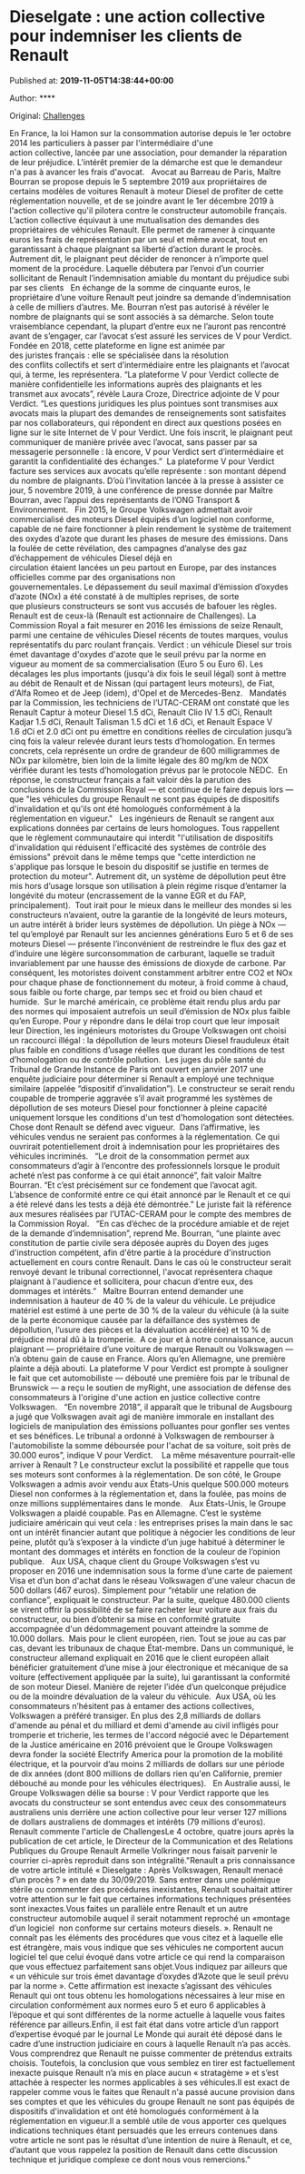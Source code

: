 
# Dieselgate : une action collective pour indemniser les clients de Renault

Published at: **2019-11-05T14:38:44+00:00**

Author: ****

Original: [Challenges](https://www.challenges.fr/automobile/actu-auto/dieselgate-une-action-collective-pour-indemniser-les-clients-de-renault_683245)

En France, la loi Hamon sur la consommation autorise depuis le 1er octobre 2014 les particuliers à passer par l'intermédiaire d'une action collective, lancée par une association, pour demander la réparation de leur préjudice. L'intérêt premier de la démarche est que le demandeur n'a pas à avancer les frais d'avocat.  
Avocat au Barreau de Paris, Maître Bourran se propose depuis le 5 septembre 2019 aux propriétaires de certains modèles de voitures Renault à moteur Diesel de profiter de cette réglementation nouvelle, et de se joindre avant le 1er décembre 2019 à l'action collective qu'il pilotera contre le constructeur automobile français. 
L’action collective équivaut à une mutualisation des demandes des propriétaires de véhicules Renault. Elle permet de ramener à cinquante euros les frais de représentation par un seul et même avocat, tout en garantissant à chaque plaignant sa liberté d’action durant le procès. Autrement dit, le plaignant peut décider de renoncer à n’importe quel moment de la procédure. Laquelle débutera par l’envoi d’un courrier sollicitant de Renault l’indemnisation amiable du montant du préjudice subi par ses clients  
En échange de la somme de cinquante euros, le propriétaire d’une voiture Renault peut joindre sa demande d’indemnisation à celle de milliers d’autres. Me. Bourran n’est pas autorisé à révéler le nombre de plaignants qui se sont associés à sa démarche. Selon toute vraisemblance cependant, la plupart d’entre eux ne l’auront pas rencontré avant de s’engager, car l’avocat s’est assuré les services de V pour Verdict. Fondée en 2018, cette plateforme en ligne est animée par des juristes français : elle se spécialisée dans la résolution des conflits collectifs et sert d’intermédiaire entre les plaignants et l’avocat qui, à terme, les représentera.
“La plateforme V pour Verdict collecte de manière confidentielle les informations auprès des plaignants et les transmet aux avocats”, révèle Laura Croze, Directrice adjointe de V pour Verdict. “Les questions juridiques les plus pointues sont transmises aux avocats mais la plupart des demandes de renseignements sont satisfaites par nos collaborateurs, qui répondent en direct aux questions posées en ligne sur le site Internet de V pour Verdict. Une fois inscrit, le plaignant peut communiquer de manière privée avec l’avocat, sans passer par sa messagerie personnelle : là encore, V pour Verdict sert d’intermédiaire et garantit la confidentialité des échanges.” 
La plateforme V pour Verdict facture ses services aux avocats qu’elle représente : son montant dépend du nombre de plaignants. D’où l’invitation lancée à la presse à assister ce jour, 5 novembre 2019, à une conférence de presse donnée par Maître Bourran, avec l’appui des représentants de l’ONG Transport & Environnement.  
Fin 2015, le Groupe Volkswagen admettait avoir commercialisé des moteurs Diesel équipés d’un logiciel non conforme, capable de ne faire fonctionner à plein rendement le système de traitement des oxydes d’azote que durant les phases de mesure des émissions. Dans la foulée de cette révélation, des campagnes d’analyse des gaz d’échappement de véhicules Diesel déjà en circulation étaient lancées un peu partout en Europe, par des instances officielles comme par des organisations non gouvernementales. Le dépassement du seuil maximal d’émission d’oxydes d’azote (NOx) a été constaté à de multiples reprises, de sorte que plusieurs constructeurs se sont vus accusés de bafouer les règles. 
Renault est de ceux-là (Renault est actionnaire de Challenges). La Commission Royal a fait mesurer en 2016 les émissions de seize Renault, parmi une centaine de véhicules Diesel récents de toutes marques, voulus représentatifs du parc roulant français. Verdict : un véhicule Diesel sur trois émet davantage d'oxydes d'azote que le seuil prévu par la norme en vigueur au moment de sa commercialisation (Euro 5 ou Euro 6). Les décalages les plus importants (jusqu'à dix fois le seuil légal) sont à mettre au débit de Renault et de Nissan (qui partagent leurs moteurs), de Fiat, d'Alfa Romeo et de Jeep (idem), d'Opel et de Mercedes-Benz.  
Mandatés par la Commission, les techniciens de l’UTAC-CERAM ont constaté que les Renault Captur à moteur Diesel 1.5 dCi, Renault Clio IV 1.5 dCi, Renault Kadjar 1.5 dCi, Renault Talisman 1.5 dCi et 1.6 dCi, et Renault Espace V 1.6 dCi et 2.0 dCi ont pu émettre en conditions réelles de circulation jusqu’à cinq fois la valeur relevée durant leurs tests d’homologation. En termes concrets, cela représente un ordre de grandeur de 600 milligrammes de NOx par kilomètre, bien loin de la limite légale des 80 mg/km de NOX vérifiée durant les tests d’homologation prévus par le protocole NEDC. 
En réponse, le constructeur français a fait valoir dès la parution des conclusions de la Commission Royal — et continue de le faire depuis lors — que "les véhicules du groupe Renault ne sont pas équipés de dispositifs d'invalidation et qu'ils ont été homologués conformément à la réglementation en vigueur."  
Les ingénieurs de Renault se rangent aux explications données par certains de leurs homologues. Tous rappellent que le règlement communautaire qui interdit "l'utilisation de dispositifs d'invalidation qui réduisent l'efficacité des systèmes de contrôle des émissions" prévoit dans le même temps que "cette interdiction ne s'applique pas lorsque le besoin du dispositif se justifie en termes de protection du moteur". Autrement dit, un système de dépollution peut être mis hors d’usage lorsque son utilisation à plein régime risque d’entamer la longévité du moteur (encrassement de la vanne EGR et du FAP, principalement). 
Tout irait pour le mieux dans le meilleur des mondes si les constructeurs n’avaient, outre la garantie de la longévité de leurs moteurs, un autre intérêt à brider leurs systèmes de dépollution. Un piège à NOx — tel qu’employé par Renault sur les anciennes générations Euro 5 et 6 de ses moteurs Diesel — présente l’inconvénient de restreindre le flux des gaz et d’induire une légère surconsommation de carburant, laquelle se traduit invariablement par une hausse des émissions de dioxyde de carbone. Par conséquent, les motoristes doivent constamment arbitrer entre CO2 et NOx pour chaque phase de fonctionnement du moteur, à froid comme à chaud, sous faible ou forte charge, par temps sec et froid ou bien chaud et humide. 
Sur le marché américain, ce problème était rendu plus ardu par des normes qui imposaient autrefois un seuil d’émission de NOx plus faible qu’en Europe. Pour y répondre dans le délai trop court que leur imposait leur Direction, les ingénieurs motoristes du Groupe Volkswagen ont choisi un raccourci illégal : la dépollution de leurs moteurs Diesel frauduleux était plus faible en conditions d’usage réelles que durant les conditions de test d’homologation ou de contrôle pollution. 
Les juges du pôle santé du Tribunal de Grande Instance de Paris ont ouvert en janvier 2017 une enquête judiciaire pour déterminer si Renault a employé une technique similaire (appelée “dispositif d’invalidation”). Le constructeur se serait rendu coupable de tromperie aggravée s’il avait programmé les systèmes de dépollution de ses moteurs Diesel pour fonctionner à pleine capacité uniquement lorsque les conditions d'un test d'homologation sont détectées. Chose dont Renault se défend avec vigueur. 
Dans l’affirmative, les véhicules vendus ne seraient pas conformes à la réglementation. Ce qui ouvrirait potentiellement droit à indemnisation pour les propriétaires des véhicules incriminés.  
“Le droit de la consommation permet aux consommateurs d’agir à l’encontre des professionnels lorsque le produit acheté n’est pas conforme à ce qui était annoncé”, fait valoir Maître Bourran. “Et c’est précisément sur ce fondement que l’avocat agit. L’absence de conformité entre ce qui était annoncé par le Renault et ce qui a été relevé dans les tests a déjà été démontrée.” Le juriste fait là référence aux mesures réalisées par l’UTAC-CERAM pour le compte des membres de la Commission Royal.  
“En cas d’échec de la procédure amiable et de rejet de la demande d’indemnisation”, reprend Me. Bourran, “une plainte avec constitution de partie civile sera déposée auprès du Doyen des juges d'instruction compétent, afin d'être partie à la procédure d'instruction actuellement en cours contre Renault. Dans le cas où le constructeur serait renvoyé devant le tribunal correctionnel, l'avocat représentera chaque plaignant à l'audience et sollicitera, pour chacun d’entre eux, des dommages et intérêts.”  
Maître Bourran entend demander une indemnisation à hauteur de 40 % de la valeur du véhicule. Le préjudice matériel est estimé à une perte de 30 % de la valeur du véhicule (à la suite de la perte économique causée par la défaillance des systèmes de dépollution, l’usure des pièces et la dévaluation accélérée) et 10 % de préjudice moral dû à la tromperie. 
A ce jour et à notre connaissance, aucun plaignant — propriétaire d’une voiture de marque Renault ou Volkswagen — n’a obtenu gain de cause en France. Alors qu’en Allemagne, une première plainte a déjà abouti. La plateforme V pour Verdict est prompte à souligner le fait que cet automobiliste — débouté une première fois par le tribunal de Brunswick — a reçu le soutien de myRight, une association de défense des consommateurs à l'origine d'une action en justice collective contre Volkswagen.  
“En novembre 2018”, il apparaît que le tribunal de Augsbourg a jugé que Volkswagen avait agi de manière immorale en installant des logiciels de manipulation des émissions polluantes pour gonfler ses ventes et ses bénéfices. Le tribunal a ordonné à Volkswagen de rembourser à l'automobiliste la somme déboursée pour l'achat de sa voiture, soit près de 30.000 euros”, indique V pour Verdict.   
La même mésaventure pourrait-elle arriver à Renault ? Le constructeur exclut la possibilité et rappelle que tous ses moteurs sont conformes à la réglementation. De son côté, le Groupe Volkswagen a admis avoir vendu aux États-Unis quelque 500.000 moteurs Diesel non conformes à la réglementation et, dans la foulée, pas moins de onze millions supplémentaires dans le monde.  
Aux États-Unis, le Groupe Volkswagen a plaidé coupable. Pas en Allemagne. C’est le système judiciaire américain qui veut cela : les entreprises prises la main dans le sac ont un intérêt financier autant que politique à négocier les conditions de leur peine, plutôt qu’à s’exposer à la vindicte d’un juge habitué à déterminer le montant des dommages et intérêts en fonction de la couleur de l’opinion publique.  
Aux USA, chaque client du Groupe Volkswagen s’est vu proposer en 2016 une indemnisation sous la forme d’une carte de paiement Visa et d’un bon d'achat dans le réseau Volkswagen d'une valeur chacun de 500 dollars (467 euros). Simplement pour “rétablir une relation de confiance”, expliquait le constructeur. Par la suite, quelque 480.000 clients se virent offrir la possibilité de se faire racheter leur voiture aux frais du constructeur, ou bien d’obtenir sa mise en conformité gratuite accompagnée d'un dédommagement pouvant atteindre la somme de 10.000 dollars. 
Mais pour le client européen, rien. Tout se joue au cas par cas, devant les tribunaux de chaque État-membre. Dans un communiqué, le constructeur allemand expliquait en 2016 que le client européen allait bénéficier gratuitement d’une mise à jour électronique et mécanique de sa voiture (effectivement appliquée par la suite), lui garantissant la conformité de son moteur Diesel. Manière de rejeter l’idée d’un quelconque préjudice ou de la moindre dévaluation de la valeur du véhicule. 
Aux USA, où les consommateurs n’hésitent pas à entamer des actions collectives, Volkswagen a préféré transiger. En plus des 2,8 milliards de dollars d'amende au pénal et du milliard et demi d'amende au civil infligés pour tromperie et tricherie, les termes de l'accord négocié avec le Département de la Justice américaine en 2016 prévoient que le Groupe Volkswagen devra fonder la société Electrify America pour la promotion de la mobilité électrique, et la pourvoir d’au moins 2 milliards de dollars sur une période de dix années (dont 800 millions de dollars rien qu'en Californie, premier débouché au monde pour les véhicules électriques).  
En Australie aussi, le Groupe Volkswagen délie sa bourse : V pour Verdict rapporte que les avocats du constructeur se sont entendus avec ceux des consommateurs australiens unis derrière une action collective pour leur verser 127 millions de dollars australiens de dommages et intérêts (79 millions d'euros). 
Renault commente l'article de ChallengesLe 4 octobre, quatre jours après la publication de cet article, le Directeur de la Communication et des Relations Publiques du Groupe Renault Armelle Volkringer nous faisait parvenir le courrier ci-après reproduit dans son intégralité."Renault a pris connaissance de votre article intitulé « Dieselgate : Après Volkswagen, Renault menacé d’un procès ? » en date du 30/09/2019. Sans entrer dans une polémique stérile ou commenter des procédures inexistantes, Renault souhaitait attirer votre attention sur le fait que certaines informations techniques présentées sont inexactes.Vous faites un parallèle entre Renault et un autre constructeur automobile auquel il serait notamment reproché un «montage d’un logiciel  non conforme sur certains moteurs diesels. ». Renault ne connaît pas les éléments des procédures que vous citez et à laquelle elle est étrangère, mais vous indique que ses véhicules ne comportent aucun logiciel tel que celui évoqué dans votre article ce qui rend la comparaison que vous effectuez parfaitement sans objet.Vous indiquez par ailleurs que « un véhicule sur trois émet davantage d’oxydes d’Azote que le seuil prévu par la norme ». Cette affirmation est inexacte s’agissant des véhicules Renault qui ont tous obtenu les homologations nécessaires à leur mise en circulation conformément aux normes euro 5 et euro 6 applicables à l’époque et qui sont différentes de la norme actuelle à laquelle vous faites référence par ailleurs.Enfin, il est fait état dans votre article d’un rapport d’expertise évoqué par le journal Le Monde qui aurait été déposé dans le cadre d’une instruction judiciaire en cours à laquelle Renault n’a pas accès. Vous comprendrez que Renault ne puisse commenter de prétendus extraits choisis. Toutefois, la conclusion que vous semblez en tirer est factuellement inexacte puisque Renault n’a mis en place aucun « stratagème » et s’est attachée à respecter les normes applicables à ses véhicules.Il est exact de rappeler comme vous le faites que Renault n'a passé aucune provision dans ses comptes et que les véhicules du groupe Renault ne sont pas équipés de dispositifs d'invalidation et ont été homologués conformément à la réglementation en vigueur.Il a semblé utile de vous apporter ces quelques indications techniques étant persuadés que les erreurs contenues dans votre article ne sont pas le résultat d’une intention de nuire à Renault, et ce, d’autant que vous rappelez la position de Renault dans cette discussion technique et juridique complexe ce dont nous vous remercions."
 
